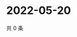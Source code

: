 # 2022-05-20

共 0 条

<!-- BEGIN WEIBO -->
<!-- 最后更新时间 Fri May 20 2022 17:01:26 GMT+0800 (China Standard Time) -->

<!-- END WEIBO -->
